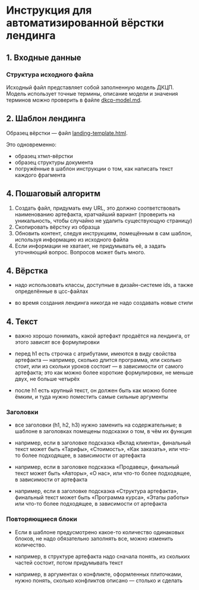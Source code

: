 # Инструкция для автоматизированной вёрстки лендинга

## 1. Входные данные

### Структура исходного файла

Исходный файл представляет собой заполненную модель ДКЦП. Модель использует точные термины, описание модели и значения терминов можно проверить в файле [dkcp-model.md](dkcp-model.md).

## 2. Шаблон лендинга

Образец вёрстки — файл [landing-template.html](../src/landing-template.html).

Это одновременно:

- образец хтмл-вёрстки
- образец структуры документа
- погружённые в шаблон инструкции о том, как написать текст каждого фрагмента

## 4. Пошаговый алгоритм

1. Создать файл, придумать ему URL, это должно соответствовать наименованию артефакта, кратчайший вариант (проверить на уникальность, чтобы случайно не удалить существующую страницу)
2. Скопировать вёрстку из образца
3. Обновить контент, следуя инструкциям, помещённым в сам шаблон, используя информацию из исходного файла
4. Если информации не хватает, не придумывать её, а задать уточняющий вопрос. Вопросов может быть много.

## 4. Вёрстка

- надо использовать классы, доступные в дизайн-системе ids, а также определённые в цсс-файлах

- во время создания лендинга никогда не надо создавать новые стили

## 4. Текст

- важно хорошо понимать, какой артефакт продаётся на лендинга, от этого зависят все формулировки

- перед h1 есть строчка с атрибутами, имеются в виду свойства артефакта — например, сколько длится программа, или сколько стоит, или из скольки уроков состоит — в зависимости от самого артефакта; это как можно более короткие формулировки, не меньше двух, не больше четырёх

- после h1 есть крупный текст, он должен быть как можно более ёмким, и туда нужно поместить самые сильные аргументы

### Заголовки

- все заголовки (h1, h2, h3) нужно заменить на содержательные; в шаблоне в заголовках помещены подсказки о том, в чём их функция

- например, если в заголовке подсказка «Вклад клиента», финальный текст может быть «Тарифы», «Стоимость», «Как заказать», или что-то более подходящее, в зависимости от артефакта

- например, если в заголовке подсказка «Продавец», финальный текст может быть «Авторы», «О нас», или что-то более подходящее, в зависимости от артефакта

- например, если в заголовке подсказка «Структура артефакта», финальный текст может быть «Программа курса», «Этапы работы» или что-то более подходящее, в зависимости от артефакта

### Повторяющиеся блоки

- Если в шаблоне предусмотрено какое-то количество одинаковых блоков, не надо обязательно заполнять все, можно изменить количество.

- например, в структуре артефакта надо сначала понять, из скольких частей состоит, потом придумывать текст

- например, в аргументах о конфликте, оформленных плиточками, нужно понять, сколько конфликтов описано — столько и сделать
